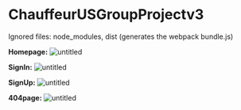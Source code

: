 # ChauffeurUSGroupProjectv3

Ignored files:
node_modules, dist (generates the webpack bundle.js)

**Homepage:**
![untitled](https://user-images.githubusercontent.com/12276056/44954791-49109e80-ae76-11e8-9e44-7ff6c5f9b557.png)

**SignIn:**
![untitled](https://user-images.githubusercontent.com/12276056/32955096-f6aff130-cb82-11e7-966b-f7e47bb7d39e.png)

**SignUp:**
![untitled](https://user-images.githubusercontent.com/12276056/32990638-02655a82-ccfb-11e7-9a70-7a36b73eb798.png)

**404page:**
![untitled](https://user-images.githubusercontent.com/12276056/32979262-f07ddbea-cc1f-11e7-832f-a41ac1e3c916.png)
